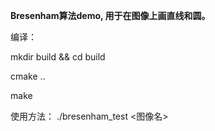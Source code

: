 **Bresenham算法demo, 用于在图像上画直线和圆。**

编译：

mkdir build && cd build

cmake ..

make

使用方法： ./bresenham_test <图像名>
